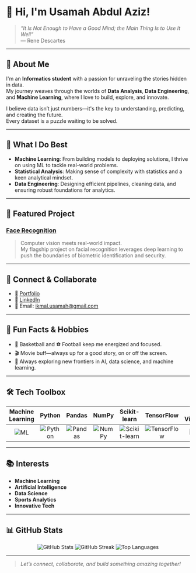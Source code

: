 # 👋 Hi, I'm Usamah Abdul Aziz!

> *“It Is Not Enough to Have a Good Mind; the Main Thing Is to Use It Well”*  
> — Rene Descartes

---

## 🚀 About Me

I'm an **Informatics student** with a passion for unraveling the stories hidden in data.  
My journey weaves through the worlds of **Data Analysis**, **Data Engineering**, and **Machine Learning**, where I love to build, explore, and innovate.

I believe data isn’t just numbers—it's the key to understanding, predicting, and creating the future.  
Every dataset is a puzzle waiting to be solved.

---

## 🧠 What I Do Best

- **Machine Learning**: From building models to deploying solutions, I thrive on using ML to tackle real-world problems.
- **Statistical Analysis**: Making sense of complexity with statistics and a keen analytical mindset.
- **Data Engineering**: Designing efficient pipelines, cleaning data, and ensuring robust foundations for analytics.

---

## 🌟 Featured Project

### [Face Recognition](https://github.com/Usamah-Abdul-Aziz/facerecognition)
> Computer vision meets real-world impact.  
> My flagship project on facial recognition leverages deep learning to push the boundaries of biometric identification and security.

---

## 🔗 Connect & Collaborate

- 📄 [Portfolio](https://usamah-abdul-aziz.github.io/Portfolio/)
- 💼 [LinkedIn](https://www.linkedin.com/in/usamah-abdul-aziz-4b169a2a1/)
- 📧 Email: ikmal.usamah@gmail.com

---

## 💬 Fun Facts & Hobbies

- 🏀 Basketball and ⚽ Football keep me energized and focused.
- 🎬 Movie buff—always up for a good story, on or off the screen.
- 🤖 Always exploring new frontiers in AI, data science, and machine learning.

---

## 🛠️ Tech Toolbox

| Machine Learning | Python | Pandas | NumPy | Scikit-learn | TensorFlow | Data Visualization | Statistics |
|:--:|:--:|:--:|:--:|:--:|:--:|:--:|:--:|
| ![ML](https://img.shields.io/badge/-Machine%20Learning-blue) | ![Python](https://img.shields.io/badge/-Python-black?logo=python) | ![Pandas](https://img.shields.io/badge/-Pandas-yellow?logo=pandas) | ![NumPy](https://img.shields.io/badge/-NumPy-blue?logo=numpy) | ![Scikit-learn](https://img.shields.io/badge/-Scikit--Learn-orange?logo=scikit-learn) | ![TensorFlow](https://img.shields.io/badge/-TensorFlow-orange?logo=tensorflow) | ![DataViz](https://img.shields.io/badge/-Data%20Visualization-teal) | ![Stats](https://img.shields.io/badge/-Statistics-green) |

---

## 📚 Interests

- **Machine Learning**
- **Artificial Intelligence**
- **Data Science**
- **Sports Analytics**
- **Innovative Tech**

---

## 📊 GitHub Stats
<div align="center">
  <img src="https://github-readme-stats.vercel.app/api?username=Usamah-Abdul-Aziz&theme=catppuccin_mocha&hide_border=false&include_all_commits=true&count_private=false" alt="GitHub Stats" />
  <img src="https://nirzak-streak-stats.vercel.app/?user=Usamah-Abdul-Aziz&theme=catppuccin_mocha&hide_border=false" alt="GitHub Streak" />
  <img src="https://github-readme-stats.vercel.app/api/top-langs/?username=Usamah-Abdul-Aziz&theme=catppuccin_mocha&hide_border=false&include_all_commits=true&count_private=false&layout=compact" alt="Top Languages" />
</div>

---

> _Let’s connect, collaborate, and build something amazing together!_
